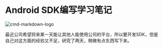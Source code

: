 # Android SDK编写学习笔记
![cmd-markdown-logo](http://easyread.ph.126.net/0VFTTm-_JBL9K5OrGvB9-w==/7917068660175540901.jpg)

最近公司希望将来某一天能让其他人能使用公司的平台，所以要开发SDK，但是自己对这方面的经验又不足，研究了两天，稍微有点东西写下来。

